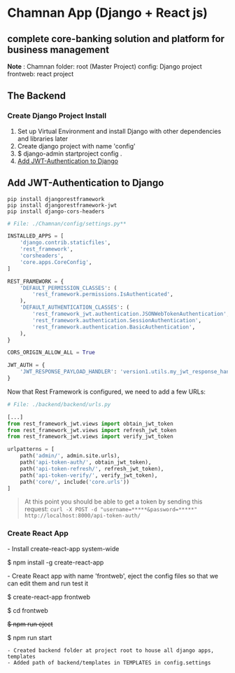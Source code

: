# Chamnan App (Django + React js)

## complete core-banking solution and platform for business management

**Note** : Chamnan folder: root (Master Project)
    config: Django project
    frontweb: react project 
## The Backend    
### Create Django Project Install
1. Set up Virtual Environment and install Django with other dependencies and libraries later
2. Create django project with name 'config'
3. $ django-admin startproject config .
4. [Add JWT-Authentication to Django](#add-jwt)

## <a name="add-jwt"></a>Add JWT-Authentication to Django
```
pip install djangorestframework
pip install djangorestframework-jwt
pip install django-cors-headers

```
```py
# File: ./Chamnan/config/settings.py**

INSTALLED_APPS = [
    'django.contrib.staticfiles',
    'rest_framework',
    'corsheaders',
    'core.apps.CoreConfig',
]

REST_FRAMEWORK = {
    'DEFAULT_PERMISSION_CLASSES': (
        'rest_framework.permissions.IsAuthenticated',
    ),
    'DEFAULT_AUTHENTICATION_CLASSES': (
        'rest_framework_jwt.authentication.JSONWebTokenAuthentication',
        'rest_framework.authentication.SessionAuthentication',
        'rest_framework.authentication.BasicAuthentication',
    ),
}

CORS_ORIGIN_ALLOW_ALL = True

JWT_AUTH = {
    'JWT_RESPONSE_PAYLOAD_HANDLER': 'version1.utils.my_jwt_response_handler',
}
```
Now that Rest Framework is configured, we need to add a few URLs:

```py
# File: ./backend/backend/urls.py

[...]
from rest_framework_jwt.views import obtain_jwt_token
from rest_framework_jwt.views import refresh_jwt_token
from rest_framework_jwt.views import verify_jwt_token

urlpatterns = [
    path('admin/', admin.site.urls),
    path('api-token-auth/', obtain_jwt_token),
    path('api-token-refresh/', refresh_jwt_token),
    path('api-token-verify/', verify_jwt_token),
    path('core/', include('core.urls'))
]
```

> At this point you should be able to get a token by sending this request: `curl -X POST -d "username=*****&password=*****" http://localhost:8000/api-token-auth/`

<h3> Create React App </h3>
<p>  - Install create-react-app system-wide</p>
<p>     $ npm install -g create-react-app</p>
<p>  - Create React app with name 'frontweb', eject the config files so that we can edit them and run test it</p>
<p>     $ create-react-app frontweb</p>
<p>     $ cd frontweb</p>
<p>   <del>$ npm run eject</del></p>
<p>     $ npm run start</p>

    - Created backend folder at project root to house all django apps, templates
    - Added path of backend/templates in TEMPLATES in config.settings
